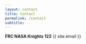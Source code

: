 ```yaml
---
layout: contact
title: Contact
permalink: /contact
subtitle:
---
```


<!--Content-->
**FRC NASA Knights 122**
{{ site.email }}
